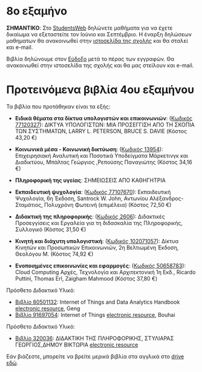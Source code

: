 # 8ο εξαμήνο

**ΣΗΜΑΝΤΙΚΟ**: Στο [StudentsWeb](https://services.uom.gr/unistudent/) δηλώνετε μαθήματα για να έχετε δικαίωμα να εξεταστείτε τον Ιούνιο και Σεπτέμβριο. Η έναρξη δηλώσεων μαθηματων θα ανακοινωθεί στην [ιστοσελίδα της σχολής](https://www.uom.gr/dai) και θα σταλεί και e-mail.

Βιβλία δηλώνουμε στον [Εύδοξο](https://eudoxus.gr/) μετά το πέρας των εγγραφών. Θα ανακοινωθεί στην ιστοσελίδα της σχολής και θα μας στείλουν και e-mail.

# Προτεινόμενα βιβλία 4ου εξαμήνου

Τα βιβλία που προτάθηκαν είναι τα εξής:

* **Ειδικά θέματα στα δίκτυα υπολογιστών και επικοινωνιών**:  ([Κωδικός 77120327](https://service.eudoxus.gr/search/#a/id:13954/0)): ΔΙΚΤΥΑ ΥΠΟΛΟΓΙΣΤΩΝ: ΜΙΑ ΠΡΟΣΕΓΓΙΣΗ ΑΠΟ ΤΗ ΣΚΟΠΙΑ ΤΩΝ ΣΥΣΤΗΜΑΤΩΝ, LARRY L. PETERSON, BRUCE S. DAVIE (Κόστος 43,20 €)

* **Κοινωνικά μέσα - Κοινωνική δικτύωση**:  ([Κωδικός 13954](https://service.eudoxus.gr/search/#a/id:77120327/0)): Επιχειρησιακή Αναλυτική και Ποσοτικά Υποδείγματα Μάρκετινγκ και Διαδικτύου, Μπάλτας Γεώργιος ,Ρεπούσης Παναγιώτης (Κόστος 34,16 €)

* **Πληροφορική της υγείας**: ΣΗΜΕΙΩΣΕΙΣ ΑΠΟ ΚΑΘΗΓΗΤΡΙΑ

* **Εκπαιδευτική ψυχολογία**: ([Κωδικός 77107670](https://service.eudoxus.gr/search/#a/id:77107670/0)): Εκπαιδευτική Ψυχολογία, 6η Έκδοση, Santrock W. John, Αντωνίου Αλέξανδρος-Σταμάτιος, Πολυχρόνη Φωτεινή (επιμέλεια) (Κόστος 72,50 €)

* **Διδακτική της πληροφορικής**: ([Κωδικός 2606](https://service.eudoxus.gr/search/#a/id:2606/0)): Διδακτικές Προσεγγίσεις και Εργαλεία για τη διδασκαλία της Πληροφορικής, Συλλογικό (Κόστος 31,50 €)

* **Κινητή και διάχυτη υπολογιστική**:  ([Κωδικός 102071057](https://service.eudoxus.gr/search/#a/id:102071057/0)): Δίκτυα Κινητών και Προσωπικών Επικοινωνιών, 2η Βελτιωμένη Έκδοση, Θεολόγου Μ. (Κόστος 74,92 €)

* **Ενοποιημένες επικοινωνίες και εφαρμογές**:  ([Κωδικός 50658783](https://service.eudoxus.gr/search/#a/id:50658783/0)): Cloud Computing Αρχές, Τεχνολογία και Αρχιτεκτονική 1η Εκδ., Ricardo Puttini, Thomas Erl, Zaigham Mahmood (Κόστος 37,80 €)

Πρόσθετο Διδακτικό Υλικό:

- [Βιβλίο 80501132](https://service.eudoxus.gr/search/#a/id:80501132/0): Internet of Things and Data Analytics Handbook [electronic resource](https://onlinelibrary.wiley.com/doi/book/10.1002/9781119173601), Geng  
- [Βιβλίο 91697054](https://service.eudoxus.gr/search/#a/id:91697054/0): Internet of Things [electronic resource](https://onlinelibrary.wiley.com/doi/book/10.1002/9781119427391), Bouhai

Πρόσθετο Διδακτικό Υλικό:

- [Βιβλίο 320036](https://service.eudoxus.gr/search/#a/id:320036/0): ΔΙΔΑΚΤΙΚΗ ΤΗΣ ΠΛΗΡΟΦΟΡΙΚΗΣ, ΣΤΥΛΙΑΡΑΣ ΓΕΩΡΓΙΟΣ,ΔΗΜΟΥ ΒΙΚΤΩΡΙΑ [electronic resource](https://repository.kallipos.gr/handle/11419/722)

Εάν βιάζεστε, μπορείτε να βρείτε μερικά βιβλία στα αγγλικά στο [drive εδώ](http://tiny.cc/evdo3os).
